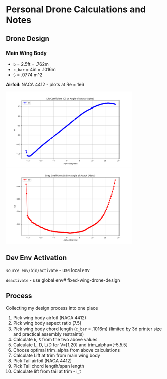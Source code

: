 # Personal Drone Calculations and Notes

## Drone Design

### Main Wing Body

- `b` = 2.5ft = .762m
- `c_bar` = 4in = .1016m
- `S` = .0774 m^2

**Airfoil**: NACA 4412 - plots at Re = 1e6

<img src="plots/Cl_vs_Alpha.png" alt="Cl vs Alpha" width="400" height="240">

<img src="plots/Cd_vs_Alpha.png" alt="Cd vs Alpha" width="400" height="240">

## Dev Env Activation

`source env/bin/activate` - use local env

`deactivate` - use global env# fixed-wing-drone-design

## Process

Collecting my design process into one place

1. Pick wing body airfoil (NACA 4412)
2. Pick wing body aspect ratio (7.5)
3. Pick wing body chord length (`c_bar` = .1016m) (limited by 3d printer size and practical assembly restraints)
4. Calculate `b`, `S` from the two above values
5. Calculate L, D, L/D for V=[1,20] and trim_alpha=[-5,5.5]
6. Choose optimal trim_alpha from above calculations
7. Calculate Lift at trim from main wing body
8. Pick Tail airfoil (NACA 4412)
9. Pick Tail chord length/span length
10. Calculate lift from tail at trim - i_t
